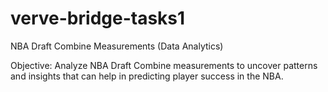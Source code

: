 # verve-bridge-tasks1

NBA Draft Combine Measurements (Data Analytics)

Objective: Analyze NBA Draft Combine measurements to uncover patterns and insights that can help in predicting player success in the NBA.
